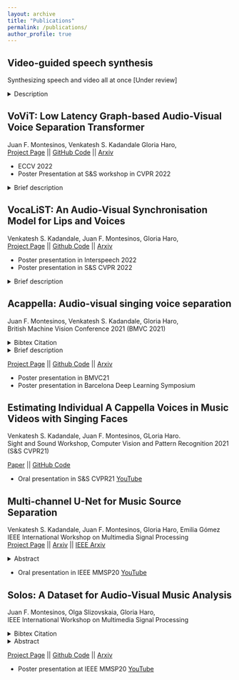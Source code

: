 ```yaml
---
layout: archive
title: "Publications"
permalink: /publications/
author_profile: true
---
```

## Video-guided speech synthesis  
Synthesizing speech and video all at once [Under review]  
<details>
<summary>Description</summary>
<p>
There exists video inpainting, there exists audio inpainting. What about cross-modal inpainting? 
</p>
</details> 

## VoViT: Low Latency Graph-based Audio-Visual Voice Separation Transformer  
Juan F. Montesinos, Venkatesh S. Kadandale Gloria Haro,  
[Project Page](https://ipcv.github.io/VoViT/)  || [GitHub Code](https://github.com/JuanFMontesinos/VoViT) || [Arxiv](https://arxiv.org/abs/2203.04099)  
* ECCV 2022
* Poster Presentation at S&S workshop in CVPR 2022
<details>
<summary>Brief description</summary>
<p>
This paper presents an audio-visual approach for voice separation which outperforms state-of-the-
art methods at a low latency in two scenarios: speech and singing voice. The model is based on
a two-stage network. Motion cues are obtained with a lightweight graph convolutional network
that processes face landmarks. Then, both audio and motion features are fed to an audio-visual
transformer which produces a fairly good estimation of the isolated target source. In a second stage,
the predominant voice is enhanced with an audio-only network.
</p>
</details>  

## VocaLiST: An Audio-Visual Synchronisation Model for Lips and Voices    
Venkatesh S. Kadandale, Juan F. Montesinos, Gloria Haro,  
[Project Page](https://ipcv.github.io/VocaLiST/)  || [Github Code](https://github.com/vskadandale/vocalist) || [Arxiv](https://arxiv.org/abs/2204.02090)  
* Poster presentation  in Interspeech 2022  
* Poster presentation in S&S CVPR 2022
<details>
<summary>Brief description</summary>
<p>
we address the problem of lip-voice synchronisation in videos containing human face and voice. Our approach is based on determining if the lips motion and the voice in a video are synchronised or not, depending on their audio-visual correspondence score. We propose an audio-visual cross-modal transformer-based model that outperforms several baseline models in the audio-visual synchronisation task on the standard lip-reading speech benchmark dataset LRS2. While the existing methods focus mainly on the lip synchronisation in speech videos, we also consider the special case of singing voice
</p>
</details>  

## Acappella: Audio-visual singing voice separation  
Juan F. Montesinos, Venkatesh S. Kadandale, Gloria Haro,  
British Machine Vision Conference 2021  (BMVC 2021)
<details>
<summary>Bibtex Citation</summary>
<p>

```
@inproceedings{montesinos2021cappella,
  title={A cappella: Audio-visual Singing Voice Separation},
  author={Montesinos, Juan F and Kadandale, Venkatesh S and Haro, Gloria},
  booktitle={32nd British Machine Vision Conference, BMVC 2021},
  year={2021}
}
```
</p>
</details>  
<details>
<summary>Brief description</summary>
<p>
We explore the single-channel singing voice separation problem from a multimodal perspective, by jointly learning from audio and visual modalities.  
We propose a model which makes use of Graph convolutional neural networks to contrain a U-Net, a encoder-decoder architecture.  
We evaluate:  
  i) presence of overlapping voices in the audio mixtures  
  ii) the target voice set to lower volume levels in the mix  
  iii) combination of i) and ii). The third one being the most challenging evaluation setup. We demonstrate that our model outperforms the baseline models in the singing voice separation task in the most challenging evaluation setup.  
</p>
</details>  

[Project Page](https://ipcv.github.io/Acappella/)  || [Github Code](https://github.com/JuanFMontesinos/Acappella-YNet) || [Arxiv](https://arxiv.org/abs/2104.09946)
* Poster presentation  in BMVC21  
* Poster presentation in Barcelona Deep Learning Symposium  

## Estimating Individual A Cappella Voices in Music Videos with Singing Faces   
Venkatesh S. Kadandale, Juan F. Montesinos, GLoria Haro.  
Sight and Sound Workshop, Computer Vision and Pattern Recognition 2021 (S&S CVPR21)  

[Paper](https://sightsound.org/papers/2021/Venkatesh_Shenoy_Kadandale_Estimating_Individual_A_Cappella_Voices_in_Music_Videos_with_Singing_Faces.pdf)  || [GitHub Code](https://github.com/JuanFMontesinos/Acappella-YNet)  
* Oral presentation  in S&S CVPR21 [YouTube](https://www.youtube.com/watch?v=IEFuj7WGO-c&t=986s&ab_channel=SightandSound)  

## Multi-channel U-Net for Music Source Separation  
Venkatesh S. Kadandale, Juan F. Montesinos, Gloria Haro, Emilia Gómez  
IEEE International Workshop on Multimedia Signal Processing  
[Project Page](https://vskadandale.github.io/multi-channel-unet/)  || [Arxiv](https://arxiv.org/abs/2003.10414)  || [IEEE Arxiv](https://ieeexplore.ieee.org/document/9287108/)  
<details>
<summary>Abstract</summary>
<p>
A fairly straightforward approach for music source separation is to train independent models, wherein each model is dedicated for estimating only a specific source. Training a single model to estimate multiple sources generally does not perform as well as the independent dedicated models. However, Conditioned U-Net (C-U-Net) uses a control mechanism to train a single model for multi-source separation and attempts to achieve a performance comparable to that of the dedicated models. We propose a multi-channel U-Net (M-U-Net) trained using a weighted multi-task loss as an alternative to the C-U-Net. We investigate two weighting strategies for our multi-task loss: 1) Dynamic Weighted Average (DWA), and 2) Energy Based Weighting (EBW). DWA determines the weights by tracking the rate of change of loss of each task during training. EBW aims to neutralize the effect of the training bias arising from the difference in energy levels of each of the sources in a mixture. Our methods provide three-fold advantages compared to C-U-Net: 1) Fewer effective training iterations per epoch, 2) Fewer trainable network parameters (no control parameters), and 3) Faster processing at inference. Our methods achieve performance comparable to that of C-U-Net and the dedicated U-Nets at a much lower training cost.
</p>
</details>  
  
* Oral presentation in IEEE MMSP20 [YouTube](https://www.youtube.com/watch?v=6dtXjOan4Qo)  

## Solos: A Dataset for Audio-Visual Music Analysis  
Juan F. Montesinos, Olga Slizovskaia, Gloria Haro,  
IEEE  International Workshop on Multimedia Signal Processing  
<details>
<summary>Bibtex Citation</summary>
<p>

```
@inproceedings{montesinos2020solos,
    author    = {Juan F. Montesinos and
                 Olga Slizovskaia and
                 Gloria Haro},
    title     = {Solos: A Dataset for Audio-Visual Music Analysis},
    booktitle = {22st {IEEE} International Workshop on Multimedia Signal Processing,
                {MMSP} 2020, Tampere, Finland, September 21-24, 2020},
               
    publisher = {IEEE},
    year      = {2020},

}
```
</p>
</details>  
<details>
<summary>Abstract</summary>
<p>
In this paper, we present a new dataset of music
performance videos which can be used for training machine
learning methods for multiple tasks such as audio-visual blind
source separation and localization, cross-modal correspondences,
cross-modal generation and, in general, any audio-visual self-
supervised task. These videos, gathered from YouTube, consist of
solo musical performances of 13 different instruments. Compared
to previously proposed audio-visual datasets, Solos is cleaner
since a big amount of its recordings are auditions and manually
checked recordings, ensuring there is no background noise nor
effects added in the video post-processing. Besides, it is, up
to the best of our knowledge, the only dataset that contains
the whole set of instruments present in the URMP [1] dataset,
a high-quality dataset of 44 audio-visual recordings of multi-
instrument classical music pieces with individual audio tracks.
URMP was intented to be used for source separation, thus, we
evaluate the performance on the URMP dataset of two different
source-separation models trained on Solo
</p>
</details>  

[Project Page](/Solos)  || [Github Code](https://github.com/JuanFMontesinos/Solos) || [Arxiv](https://arxiv.org/pdf/2006.07931.pdf)
* Poster presentation  at IEEE MMSP20 [YouTube](https://youtu.be/nesxriwTd8Y)    

